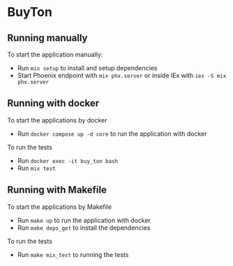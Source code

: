 # BuyTon

## Running manually

To start the application manually:

  * Run `mix setup` to install and setup dependencies
  * Start Phoenix endpoint with `mix phx.server` or inside IEx with `iex -S mix phx.server`

## Running with docker 

To start the applications by docker
  
  * Run `docker compose up -d core` to run the application with docker
  
To run the tests

  * Run `docker exec -it buy_ton bash` 
  * Run `mix test`

## Running with Makefile

To start the applications by Makefile
  
  * Run `make up` to run the application with docker
  * Run `make deps_get` to install the dependencies
  
To run the tests

  * Run `make mix_test` to running the tests
